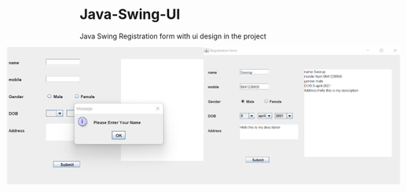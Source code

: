 # Java-Swing-UI
Java Swing Registration form with ui design in the project


<div style="display:flex; justify-content:center; align-items:center padding:5px; margin:7px">
   <img src='https://github.com/PaudelSworup/Java-Swing-UI/blob/main/Validation.png?raw=true' style="width:400px;"/> 
   <img src = "https://github.com/PaudelSworup/Java-Swing-UI/blob/main/output.png?raw=true" style="width:400px;" />
 </div>
